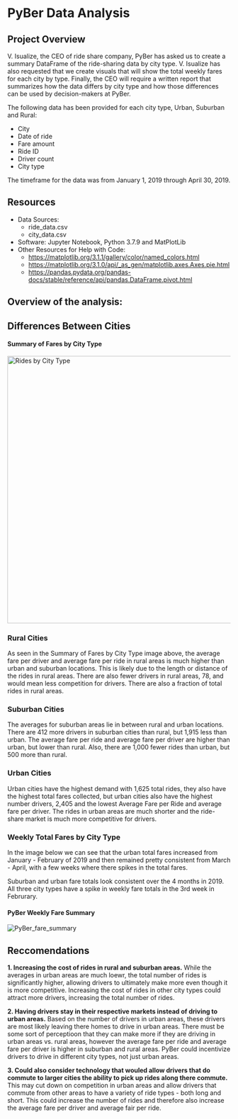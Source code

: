 # PyBer Data Analysis

## Project Overview 

V. Isualize, the CEO of ride share company, PyBer has asked us to create a summary DataFrame of the ride-sharing data by city type. V. Isualize has also requested that we create visuals that will show the total weekly fares for each city by type. Finally, the CEO will require a written report that summarizes how the data differs by city type and how those differences can be used by decision-makers at PyBer.

The following data has been provided for each city type, Urban, Suburban and Rural: 
  * City 
  * Date of ride 
  * Fare amount 
  * Ride ID   
  * Driver count 
  * City type 
  
The timeframe for the data was from January 1, 2019 through April 30, 2019. 


## Resources 

* Data Sources:
  * ride_data.csv
  * city_data.csv 
* Software: Jupyter Notebook, Python 3.7.9 and MatPlotLib
* Other Resources for Help with Code:
  * https://matplotlib.org/3.1.1/gallery/color/named_colors.html
  * https://matplotlib.org/3.1.0/api/_as_gen/matplotlib.axes.Axes.pie.html
  * https://pandas.pydata.org/pandas-docs/stable/reference/api/pandas.DataFrame.pivot.html

## Overview of the analysis: 



## Differences Between Cities 

#### Summary of Fares by City Type 

<img width="604" alt="Rides by City Type " src="https://user-images.githubusercontent.com/79999761/115161902-0d419c00-a055-11eb-8108-a5e3e6927392.png">

### Rural Cities 
 As seen in the Summary of Fares by City Type image above, the average fare per driver and average fare per ride in rural areas is much higher than urban and suburban locations. This is likely due to the length or distance of the rides in rural areas. There are also fewer drivers in rural areas, 78, and would mean less competition for drivers. There are also a fraction of total rides in rural areas. 
 

### Suburban Cities 
The averages for suburban areas lie in between rural and urban locations. There are 
412 more drivers in suburban cities than rural, but 1,915 less than urban. The average fare per ride and average fare per driver are higher than urban, but lower than rural. Also, there are 1,000 fewer rides than urban, but 500 more than rural. 

### Urban Cities

Urban cities have the highest demand with 1,625 total rides, they also have the highest total fares collected, but urban cities also have the highest number drivers, 2,405 and the lowest Average Fare per Ride and average fare per driver. The rides in urban areas are much shorter and the ride-share market is much more competitive for drivers. 

### Weekly Total Fares by City Type

In the image below we can see that the urban total fares increased from January - February of 2019 and then remained pretty consistent from March - April, with a few weeks where there spikes in the total fares. 

Suburban and urban fare totals look consistent over the 4 months in 2019. All three city types have a spike in weekly fare totals in the 3rd week in Februrary. 

#### PyBer Weekly Fare Summary 

![PyBer_fare_summary](https://user-images.githubusercontent.com/79999761/115161806-812f7480-a054-11eb-931d-5c0ec7df0cd0.png)



## Reccomendations 

**1. Increasing the cost of rides in rural and suburban areas.** While the averages in urban areas are much loewr, the total number of rides is significantly higher, allowing drivers to ultimately make more even though it is more competitive. Increasing the cost of rides in other city types could attract more drivers, increasing the total number of rides. 

**2. Having drivers stay in their respective markets instead of driving to urban areas.** Based on the number of drivers in urban areas, these drivers are most likely leaving there homes to drive in urban areas. There must be some sort of perceptioon that they can make more if they are driving in urban areas vs. rural areas, however the average fare per ride and average fare per driver is higher in suburban and rural areas. PyBer could incentivize drivers to drive in different city types, not just urban areas. 

**3. Could also consider technology that wouled allow drivers that do commute to larger cities the ability to pick up rides along there commute.** This may cut down on competition in urban areas and allow drivers that commute from other areas to have a variety of ride types - both long and short. This could increase the number of rides and therefore also increase the average fare per driver and average fair per ride. 




